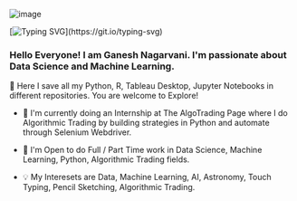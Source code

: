 ![image](https://user-images.githubusercontent.com/86476881/162052760-fe8c4f67-6e93-47c4-bce3-071691f4ac70.png)

[![Typing SVG](https://readme-typing-svg.herokuapp.com?size=26&duration=6000&center=true&width=1000&lines=Hello+Visitor!👋+This+is+Ganesh+Nagarvani;Welcome+to+my+GitHub!)](https://git.io/typing-svg)

### Hello Everyone! I am Ganesh Nagarvani. I'm passionate about Data Science and Machine Learning.

💾 Here I save all my Python, R, Tableau Desktop, Jupyter Notebooks in different repositories. You are welcome to Explore!

-  🏦 I'm currently doing an Internship at The AlgoTrading Page where I do Algorithmic Trading by building strategies in Python and automate through Selenium Webdriver.

- 🤝 I'm Open to do Full / Part Time work in Data Science, Machine Learning, Python, Algorithmic Trading fields.

- 💡 My Interesets are Data, Machine Learning, AI, Astronomy, Touch Typing, Pencil Sketching, Algorithmic Trading. 
